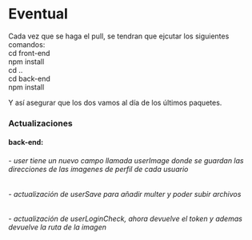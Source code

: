 # Eventual
Cada vez que se haga el pull, se tendran que ejcutar los siguientes comandos: </br>
cd front-end</br>
npm install</br>
cd ..</br>
cd back-end</br>
npm install</br>

Y así asegurar que los dos vamos al día de los últimos paquetes. </br>

<h3>Actualizaciones</h3>
<h4>back-end:</h4>
<h6>- user tiene un nuevo campo llamada userImage donde se guardan las direcciones de las imagenes de perfil de cada usuario</h6>
<h6>- actualización de userSave para añadir multer y poder subir archivos</h6>
<h6>- actualización de userLoginCheck, ahora devuelve el token y ademas devuelve la ruta de la imagen</h6>
